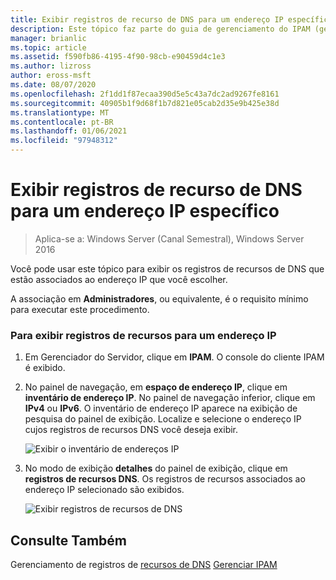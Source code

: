 ```yaml
---
title: Exibir registros de recurso de DNS para um endereço IP específico
description: Este tópico faz parte do guia de gerenciamento do IPAM (gerenciamento de endereços IP) no Windows Server 2016.
manager: brianlic
ms.topic: article
ms.assetid: f590fb86-4195-4f90-98cb-e90459d4c1e3
ms.author: lizross
author: eross-msft
ms.date: 08/07/2020
ms.openlocfilehash: 2f1dd1f87ecaa390d5e5c43a7dc2ad9267fe8161
ms.sourcegitcommit: 40905b1f9d68f1b7d821e05cab2d35e9b425e38d
ms.translationtype: MT
ms.contentlocale: pt-BR
ms.lasthandoff: 01/06/2021
ms.locfileid: "97948312"
---
```

# <a name="view-dns-resource-records-for-a-specific-ip-address"></a>Exibir registros de recurso de DNS para um endereço IP específico

>Aplica-se a: Windows Server (Canal Semestral), Windows Server 2016

Você pode usar este tópico para exibir os registros de recursos de DNS que estão associados ao endereço IP que você escolher.

A associação em **Administradores**, ou equivalente, é o requisito mínimo para executar este procedimento.

### <a name="to-view-resource-records-for-an-ip-address"></a>Para exibir registros de recursos para um endereço IP

1.  Em Gerenciador do Servidor, clique em  **IPAM**. O console do cliente IPAM é exibido.

2.  No painel de navegação, em **espaço de endereço IP**, clique em **inventário de endereço IP**. No painel de navegação inferior, clique em **IPv4** ou **IPv6**. O inventário de endereço IP aparece na exibição de pesquisa do painel de exibição. Localize e selecione o endereço IP cujos registros de recursos DNS você deseja exibir.

    ![Exibir o inventário de endereços IP](../../media/View-DNS-Resource-Records-for-a-Specific-IP-Address/ipam_IPInventory_01.jpg)

3.  No modo de exibição **detalhes** do painel de exibição, clique em **registros de recursos DNS**. Os registros de recursos associados ao endereço IP selecionado são exibidos.

    ![Exibir registros de recursos de DNS](../../media/View-DNS-Resource-Records-for-a-Specific-IP-Address/ipam_IPInventory_02.jpg)

## <a name="see-also"></a>Consulte Também
Gerenciamento de registros de [recursos de DNS](DNS-Resource-Record-Management.md) 
 [Gerenciar IPAM](Manage-IPAM.md)



